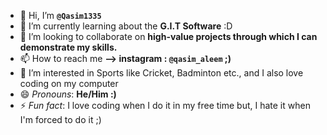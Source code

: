 - 👋 Hi, I’m **`@Qasim1335`**
- 🌱 I’m currently learning about the **G.I.T Software** :D
- 💞️ I’m looking to collaborate on **high-value projects through which I can demonstrate my skills.**
- 📫 How to reach me **--> instagram : `@qasim_aleem` ;)**
- 👀 I’m interested in Sports like Cricket, Badminton etc., and I also love coding on my computer 
- 😄 *Pronouns*: **He/Him :)**
- ⚡ *Fun fact*: I love coding when I do it in my free time but, I hate it when I'm forced to do it ;)

<!---
Qasim1335/Qasim1335 is a ✨ special ✨ repository because its `README.md` (this file) appears on your GitHub profile.
You can click the Preview link to take a look at your changes.
--->
